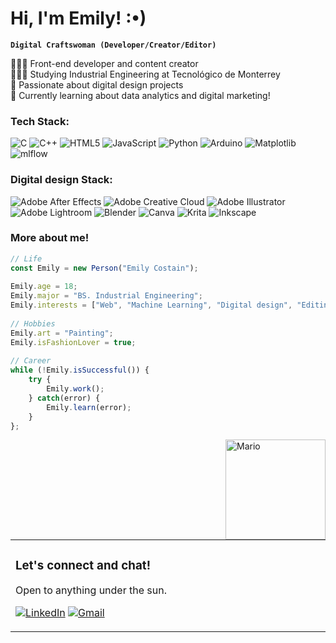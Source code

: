 # Hi, I'm Emily! :•)

**`Digital Craftswoman (Developer/Creator/Editor)`**

👩🏻‍💻 Front-end developer and content creator<br/>
👩🏻‍🎓 Studying Industrial Engineering at Tecnológico de Monterrey<br/>
🎨 Passionate about digital design projects<br/>
💭 Currently learning about data analytics and digital marketing!<br/>

### Tech Stack:
![C](https://img.shields.io/badge/c-%2300599C.svg?style=for-the-badge&logo=c&logoColor=white) ![C++](https://img.shields.io/badge/c++-%2300599C.svg?style=for-the-badge&logo=c%2B%2B&logoColor=white) ![HTML5](https://img.shields.io/badge/html5-%23E34F26.svg?style=for-the-badge&logo=html5&logoColor=white) ![JavaScript](https://img.shields.io/badge/javascript-%23323330.svg?style=for-the-badge&logo=javascript&logoColor=%23F7DF1E) ![Python](https://img.shields.io/badge/python-3670A0?style=for-the-badge&logo=python&logoColor=ffdd54) ![Arduino](https://img.shields.io/badge/-Arduino-00979D?style=for-the-badge&logo=Arduino&logoColor=white) ![Matplotlib](https://img.shields.io/badge/Matplotlib-%23ffffff.svg?style=for-the-badge&logo=Matplotlib&logoColor=black) ![mlflow](https://img.shields.io/badge/mlflow-%23d9ead3.svg?style=for-the-badge&logo=numpy&logoColor=blue)

### Digital design Stack:

![Adobe After Effects](https://img.shields.io/badge/Adobe%20After%20Effects-9999FF.svg?style=for-the-badge&logo=Adobe%20After%20Effects&logoColor=white) ![Adobe Creative Cloud](https://img.shields.io/badge/Adobe%20Creative%20Cloud-DA1F26.svg?style=for-the-badge&logo=Adobe%20Creative%20Cloud&logoColor=white) ![Adobe Illustrator](https://img.shields.io/badge/adobe%20illustrator-%23FF9A00.svg?style=for-the-badge&logo=adobe%20illustrator&logoColor=white) ![Adobe Lightroom](https://img.shields.io/badge/Adobe%20Lightroom-31A8FF.svg?style=for-the-badge&logo=Adobe%20Lightroom&logoColor=white) ![Blender](https://img.shields.io/badge/blender-%23F5792A.svg?style=for-the-badge&logo=blender&logoColor=white) ![Canva](https://img.shields.io/badge/Canva-%2300C4CC.svg?style=for-the-badge&logo=Canva&logoColor=white) ![Krita](https://img.shields.io/badge/Krita-203759?style=for-the-badge&logo=krita&logoColor=EEF37B) ![Inkscape](https://img.shields.io/badge/Inkscape-e0e0e0?style=for-the-badge&logo=inkscape&logoColor=080A13)

### More about me!

```javascript
// Life 
const Emily = new Person("Emily Costain");
 
Emily.age = 18;
Emily.major = "BS. Industrial Engineering";
Emily.interests = ["Web", "Machine Learning", "Digital design", "Editing", "Art"];
 
// Hobbies 
Emily.art = "Painting";
Emily.isFashionLover = true;
 
// Career 
while (!Emily.isSuccessful()) {
    try {
        Emily.work();
    } catch(error) {
        Emily.learn(error);
    }
};
```

<img align="right" src="https://31.media.tumblr.com/94662d938159594cd1f1309588cc7360/tumblr_msu2iw8okg1scncwdo1_500.gif" alt="Mario" width="160"/>

<table style="border: none">
  <tr>
  <td width="50%" valign="top">
   
###  Let's connect and chat!
Open to anything under the sun.
    
[![LinkedIn](https://img.shields.io/badge/linkedin-%230077B5.svg?style=for-the-badge&logo=linkedin&logoColor=white)](https://www.linkedin.com/in/emilycostain/)
[![Gmail](https://img.shields.io/badge/Mail-D14836?style=for-the-badge&logo=gmail&logoColor=white)](mailto:emilycostain@icloud.com)

  </td>
  </tr>
</table>
    
